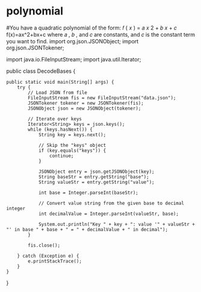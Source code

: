 # polynomial
#You have a quadratic polynomial of the form:  𝑓 ( 𝑥 ) = 𝑎 𝑥 2 + 𝑏 𝑥 + 𝑐 f(x)=ax^2+bx+c  where  𝑎 ,  𝑏 , and  𝑐  are constants, and  𝑐 is the constant term you want to find.
import org.json.JSONObject;
import org.json.JSONTokener;

import java.io.FileInputStream;
import java.util.Iterator;

public class DecodeBases {

    public static void main(String[] args) {
        try {
            // Load JSON from file
            FileInputStream fis = new FileInputStream("data.json");
            JSONTokener tokener = new JSONTokener(fis);
            JSONObject json = new JSONObject(tokener);

            // Iterate over keys
            Iterator<String> keys = json.keys();
            while (keys.hasNext()) {
                String key = keys.next();

                // Skip the "keys" object
                if (key.equals("keys")) {
                    continue;
                }

                JSONObject entry = json.getJSONObject(key);
                String baseStr = entry.getString("base");
                String valueStr = entry.getString("value");

                int base = Integer.parseInt(baseStr);

                // Convert value string from the given base to decimal integer
                int decimalValue = Integer.parseInt(valueStr, base);

                System.out.println("Key " + key + ": value '" + valueStr + "' in base " + base + " = " + decimalValue + " in decimal");
            }

            fis.close();

        } catch (Exception e) {
            e.printStackTrace();
        }
    }
}

